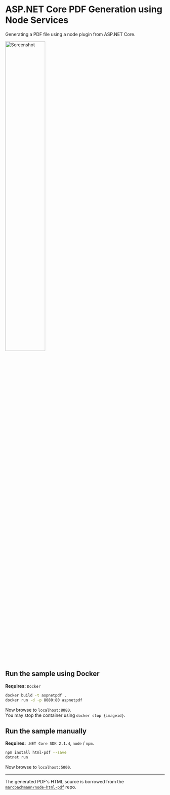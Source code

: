 # ASP.NET Core PDF Generation using Node Services
Generating a PDF file using a node plugin from ASP.NET Core.

<img 
  src="https://user-images.githubusercontent.com/10794213/40712638-cbd3e994-641b-11e8-8266-391a48249b30.png" 
  alt="Screenshot" 
  width="50%">

## Run the sample using Docker

**Requires:** `Docker`

```bash
docker build -t aspnetpdf .
docker run -d -p 8080:80 aspnetpdf
```

Now browse to `localhost:8080`.   
You may stop the container using `docker stop {imageid}`.

## Run the sample manually

**Requires:** `.NET Core SDK 2.1.4`, `node` / `npm`.   


```bash
npm install html-pdf --save
dotnet run
```

Now browse to `localhost:5000`.

---

The generated PDF's HTML source is borrowed from the [`marcbachmann/node-html-pdf`](https://github.com/marcbachmann/node-html-pdf) repo.
